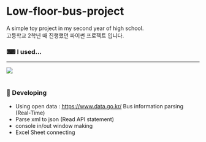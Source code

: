 # Low-floor-bus-project
A simple toy project in my second year of high school. <br>
고등학교 2학년 때 진행했던 파이썬 프로젝트 입니다.
<br>
### ⌨ I used...
-----
<img src="https://img.shields.io/badge/Python-3776AB?style=flat-square&logo=Python&logoColor=white"/></a>
<br>
<br>
### 🔨 Developing
 * Using open data : https://www.data.go.kr/ Bus information parsing (Real-Time)
 * Parse xml to json (Read API statement)
 * console in/out window making
 * Excel Sheet connecting
